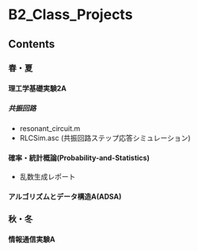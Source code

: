 # B2_Class_Projects
## Contents
### 春・夏
#### 理工学基礎実験2A
##### 共振回路
- resonant_circuit.m
- RLCSim.asc (共振回路ステップ応答シミュレーション)
#### 確率・統計概論(Probability-and-Statistics)
- 乱数生成レポート
#### アルゴリズムとデータ構造A(ADSA)
### 秋・冬
#### 情報通信実験A
